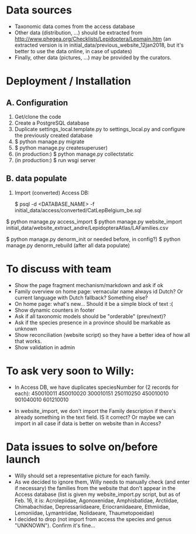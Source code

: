 Data sources
============

- Taxonomic data comes from the access database
- Other data (distribution, ...) should be extracted from http://www.phegea.org/Checklists/Lepidoptera/Lepmain.htm
(an extracted version is in initial_data/previous_website_12jan2018, but it's better to use the data online, in case of 
updates)
- Finally, other data (pictures, ...) may be provided by the curators.


Deployment / Installation
=========================

A. Configuration
----------------

1) Get/clone the code
2) Create a PostgreSQL database
3) Duplicate settings_local.template.py to settings_local.py and configure the previously created database
4) $ python manage.py migrate
5) $ python manage.py createsuperuser)
6) (in production:) $ python manage.py collectstatic
7) (in production:) $ run wsgi server

B. data populate
----------------
    
1) Import (converted) Access DB:

    $ psql -d <DATABASE_NAME> -f initial_data/access/converted/CatLepBelgium_be.sql
    
$ python manage.py access_import
$ python manage.py website_import initial_data/website_extract_andre/LepidopteraAtlas/LAFamilies.csv

$ python manage.py denorm_init or needed before, in config?)
$ python manage.py denorm_rebuild (after all data populate)
    
To discuss with team
====================

- Show the page fragment mechanism/markdown and ask if ok
- Family overview on home page: vernacular name always id Dutch? Or current language with Dutch fallback? Something else?
- On home page: what's new... Should it be a simple block of text :(
- Show dynamic counters in footer
- Ask if all taxonomic models should be "orderable" (prev/next)?
- Ask if the species presence in a province should be markable as unknown
- Show reconciliation (website script) so they have a better idea of how all that works.
- Show validation in admin

To ask very soon to Willy:
==========================

- In Access DB, we have duplicates speciesNumber for (2 records for each):
450010011
450010020
300010151
250110250
450010010
901040010
601210010

- In website_import, we don't import the Family description if there's already something in the text field. IS it correct? 
Or maybe we can import in all case if data is better on website than in Access?


Data issues to solve on/before launch
=====================================

- Willy should set a representative picture for each family.
- As we decided to ignore them, Willy needs to manually check (and enter if necessary) the families from the website 
that don't appear in the Access database (list is given my website_import.py script, but as of Feb. 16, it is: Acrolepiidae, 
Agonoxenidae, Amphisbatidae, Arctiidae, Chimabachidae, Depressariidaeare, Eriocraniidaeare, Ethmiidae, Lemoniidae, Lymantriidae, 
Nolidaeare, Thaumetopoeidae)
- I decided to drop (not import from access the species and genus "UNKNOWN"). Confirm it's fine...

